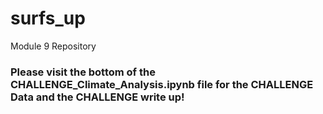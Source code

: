 # surfs_up
Module 9 Repository

### Please visit the bottom of the CHALLENGE_Climate_Analysis.ipynb file for the CHALLENGE Data and the CHALLENGE write up!
